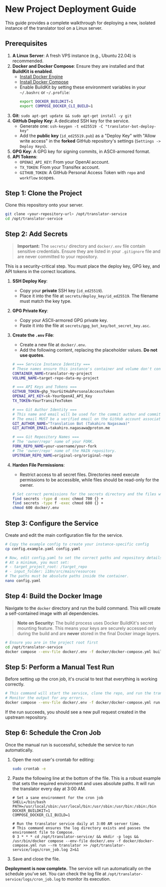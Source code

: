 # New Project Deployment Guide

This guide provides a complete walkthrough for deploying a new, isolated instance of the translator tool on a Linux server.

## Prerequisites

1.  **A Linux Server**: A fresh VPS instance (e.g., Ubuntu 22.04) is recommended.
2.  **Docker and Docker Compose**: Ensure they are installed and that **BuildKit is enabled**.
    -   [Install Docker Engine](https://docs.docker.com/engine/install/ubuntu/)
    -   [Install Docker Compose](https://docs.docker.com/compose/install/)
    -   Enable BuildKit by setting these environment variables in your `~/.bashrc` or `~/.profile`:
        ```bash
        export DOCKER_BUILDKIT=1
        export COMPOSE_DOCKER_CLI_BUILD=1
        ```
3.  **Git**: `sudo apt-get update && sudo apt-get install -y git`
4.  **GitHub Deploy Key**: A dedicated SSH key for the service.
    -   Generate one: `ssh-keygen -t ed25519 -C "translator-bot-deploy-key"`
    -   Add the **public key** (`id_ed25519.pub`) as a "Deploy Key" with "Allow write access" in the **forked** GitHub repository's settings (`Settings -> Deploy Keys`).
5.  **GPG Key**: A GPG key for signing commits, in ASCII-armored format.
6.  **API Tokens**:
    -   `OPENAI_API_KEY`: From your OpenAI account.
    -   `TX_TOKEN`: From your Transifex account.
    -   `GITHUB_TOKEN`: A GitHub Personal Access Token with `repo` and `workflow` scopes.

## Step 1: Clone the Project

Clone this repository onto your server.

```bash
git clone <your-repository-url> /opt/translator-service
cd /opt/translator-service
```

## Step 2: Add Secrets

> **Important:** The `secrets/` directory and `docker/.env` file contain sensitive credentials. Ensure they are listed in your `.gitignore` file and are never committed to your repository.

This is a security-critical step. You must place the deploy key, GPG key, and API tokens in the correct locations.

1.  **SSH Deploy Key**:
    -   Copy your **private** SSH key (`id_ed25519`).
    -   Place it into the file at `secrets/deploy_key/id_ed25519`. The filename must match the key type.

2.  **GPG Private Key**:
    -   Copy your ASCII-armored GPG private key.
    -   Paste it into the file at `secrets/gpg_bot_key/bot_secret_key.asc`.

3.  **Create the `.env` File**:
    -   Create a new file at `docker/.env`.
    -   Add the following content, replacing the placeholder values. **Do not use quotes**.

    ```bash
    # === Service Instance Identity ===
    # These names ensure this instance's container and volume don't conflict with others.
    CONTAINER_NAME=translator-my-project
    VOLUME_NAME=target-repo-data-my-project

    # === API Keys and Tokens ===
    GITHUB_TOKEN=ghp_YourGitHubPersonalAccessToken
    OPENAI_API_KEY=sk-YourOpenAI_API_Key
    TX_TOKEN=YourTransifexToken

    # === Git Author Identity ===
    # This name and email will be used for the commit author and committer.
    # The email MUST be a verified email on the GitHub account associated with the GPG key.
    GIT_AUTHOR_NAME="Translation Bot (Takahiro Nagasawa)"
    GIT_AUTHOR_EMAIL=takahiro.nagasawa@proton.me

    # === Git Repository Names ===
    # The 'owner/repo' name of your FORK.
    FORK_REPO_NAME=your-username/your-fork
    # The 'owner/repo' name of the MAIN repository.
    UPSTREAM_REPO_NAME=original-org/original-repo
    ```

4.  **Harden File Permissions**:
    -   Restrict access to all secret files. Directories need execute permissions to be accessible, while files should be read-only for the owner.
    ```bash
    # Set correct permissions for the secrets directory and the files within it
    find secrets -type d -exec chmod 700 {} +
    find secrets -type f -exec chmod 600 {} +
    chmod 600 docker/.env
    ```

## Step 3: Configure the Service

Create and edit the main configuration file for the service.

```bash
# Copy the example config to create your instance-specific config
cp config.example.yaml config.yaml

# Now, edit config.yaml to set the correct paths and repository details.
# At a minimum, you must set:
# - target_project_root: /target_repo
# - input_folder: i18n/src/main/resources
# The paths must be absolute paths inside the container.
nano config.yaml
```

## Step 4: Build the Docker Image

Navigate to the `docker` directory and run the build command. This will create a self-contained image with all dependencies.

> **Note on Security:** The build process uses Docker BuildKit's secret mounting feature. This means your keys are securely accessed only during the build and are **never** stored in the final Docker image layers.

```bash
# Ensure you are in the project root first
cd /opt/translator-service
docker compose --env-file docker/.env -f docker/docker-compose.yml build
```

## Step 5: Perform a Manual Test Run

Before setting up the cron job, it's crucial to test that everything is working correctly.

```bash
# This command will start the service, clone the repo, and run the translation script.
# Monitor the output for any errors.
docker compose --env-file docker/.env -f docker/docker-compose.yml run --rm translator
```

If the run succeeds, you should see a new pull request created in the upstream repository.

## Step 6: Schedule the Cron Job

Once the manual run is successful, schedule the service to run automatically.

1.  Open the root user's crontab for editing:
    ```bash
    sudo crontab -e
    ```
2.  Paste the following line at the bottom of the file. This is a robust example that sets the required environment and uses absolute paths. It will run the translator every day at 3:00 AM.

    ```cron
    # Set a sane environment for the cron job
    SHELL=/bin/bash
    PATH=/usr/local/sbin:/usr/local/bin:/usr/sbin:/usr/bin:/sbin:/bin
    DOCKER_BUILDKIT=1
    COMPOSE_DOCKER_CLI_BUILD=1

    # Run the translator service daily at 3:00 AM server time.
    # This command ensures the log directory exists and passes the environment file to Compose.
    0 3 * * * cd /opt/translator-service/ && mkdir -p logs && /usr/bin/docker compose --env-file docker/.env -f docker/docker-compose.yml run --rm translator >> /opt/translator-service/logs/cron_job.log 2>&1
    ```
3.  Save and close the file.

**Deployment is now complete.** The service will run automatically on the schedule you've set. You can check the log file at `/opt/translator-service/logs/cron_job.log` to monitor its execution.
